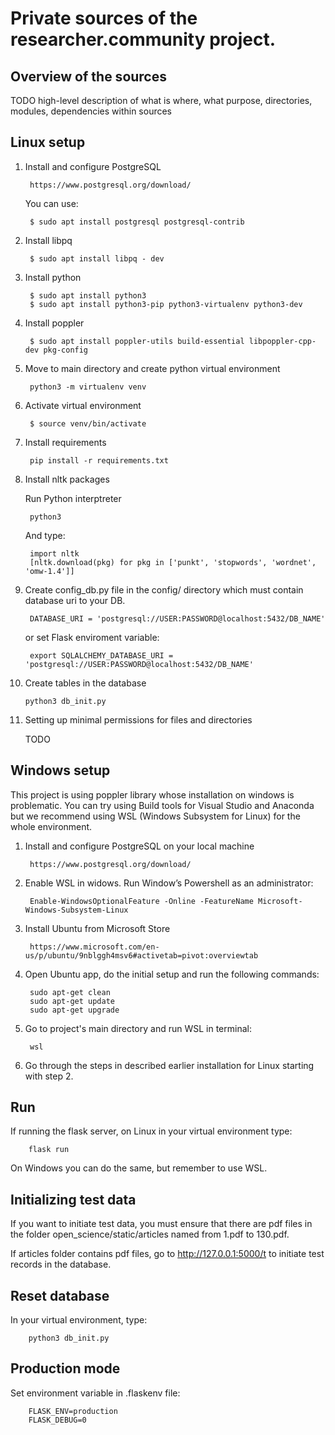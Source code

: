 # Private sources of the researcher.community project.

Overview of the sources
-----------------------

TODO high-level description of what is where, what purpose, directories, modules, dependencies within sources


Linux setup
-----------

1. Install and configure PostgreSQL

        https://www.postgresql.org/download/
    
    You can use:

        $ sudo apt install postgresql postgresql-contrib

2. Install libpq

        $ sudo apt install libpq - dev
    
3. Install python

        $ sudo apt install python3
        $ sudo apt install python3-pip python3-virtualenv python3-dev
    
4. Install poppler 
  
        $ sudo apt install poppler-utils build-essential libpoppler-cpp-dev pkg-config
      
5. Move to main directory and create python virtual environment

        python3 -m virtualenv venv
  
6. Activate virtual environment

        $ source venv/bin/activate
  
7. Install requirements
  
        pip install -r requirements.txt
  
8. Install nltk packages
  
    Run Python interptreter 
     
        python3
     
    And type:
   
        import nltk
        [nltk.download(pkg) for pkg in ['punkt', 'stopwords', 'wordnet', 'omw-1.4']]
     
9. Create config_db.py file in the config/ directory which must contain database uri to your DB.

        DATABASE_URI = 'postgresql://USER:PASSWORD@localhost:5432/DB_NAME'
 
    or set Flask enviroment variable: 
     
        export SQLALCHEMY_DATABASE_URI = 'postgresql://USER:PASSWORD@localhost:5432/DB_NAME'
      
10. Create tables in the database

        python3 db_init.py

11. Setting up minimal permissions for files and directories
  
    TODO



Windows setup
-------------

This project is using poppler library whose installation on windows is problematic. You can try using Build tools for Visual Studio and Anaconda but we recommend using WSL (Windows Subsystem for Linux) for the whole environment.
      
1. Install and configure PostgreSQL on your local machine
  
        https://www.postgresql.org/download/
  
2. Enable WSL in widows. Run Window’s Powershell as an administrator:
     
        Enable-WindowsOptionalFeature -Online -FeatureName Microsoft-Windows-Subsystem-Linux
    
3. Install Ubuntu from Microsoft Store
  
        https://www.microsoft.com/en-us/p/ubuntu/9nblggh4msv6#activetab=pivot:overviewtab

4. Open Ubuntu app, do the initial setup and run the following commands:
      
        sudo apt-get clean
        sudo apt-get update
        sudo apt-get upgrade
    
5. Go to project's main directory and run WSL in terminal:

        wsl

6. Go through the steps in described earlier installation for Linux starting with step 2.
 

  
Run
---

If running the flask server, on Linux in your virtual environment type:

        flask run
 
On Windows you can do the same, but remember to use WSL.


Initializing test data
----------------------

If you want to initiate test data, you must ensure that there are pdf files in the folder open_science/static/articles named from 1.pdf to 130.pdf.

If articles folder contains pdf files, go to http://127.0.0.1:5000/t to initiate test records in the database.


Reset database
--------------
In your virtual environment, type:

        python3 db_init.py


Production mode
---------------

Set environment variable in .flaskenv file:

        FLASK_ENV=production
        FLASK_DEBUG=0

